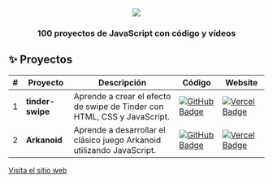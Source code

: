 <div align="center">
    <a href="https://www.javascript100.dev">
    <img src="https://github.com/midudev/javascript-100-proyectos/raw/main/web/public/readme.jpg" /> 
    </a>
  <h3>
    <strong>100 proyectos de JavaScript con código y vídeos</strong>
  </h3>
</div>


## ✨ Proyectos

| #   | Proyecto         | Descripción                                                              | Código                                                                                                                                                                                        | Website                                                                                                                                                 |
| --- | ---------------- | ------------------------------------------------------------------------ | --------------------------------------------------------------------------------------------------------------------------------------------------------------------------------------------- | ------------------------------------------------------------------------------------------------------------------------------------------------------- |
| 1   | **tinder-swipe** | Aprende a crear el efecto de swipe de Tinder con HTML, CSS y JavaScript. | [![GitHub Badge](https://img.shields.io/badge/Código-181717?logo=github&logoColor=fff&style=flat-square)](https://github.com/JackDev21/100ProyectosJavascript-JACK/tree/main/01-tinder-swipe) | [![Vercel Badge](https://img.shields.io/badge/Website-000?logo=vercel&logoColor=fff&style=flat-square)](https://www.javascript100.dev/01-tinder-swipe)  |
| 2   | **Arkanoid**     | Aprende a desarrollar el clásico juego Arkanoid utilizando JavaScript.   | [![GitHub Badge](https://img.shields.io/badge/Código-181717?logo=github&logoColor=fff&style=flat-square)](https://github.com/midudev/javascript-100-proyectos/tree/main/02-arkanoid-game)     | [![Vercel Badge](https://img.shields.io/badge/Website-000?logo=vercel&logoColor=fff&style=flat-square)](https://www.javascript100.dev/02-arkanoid-game) |


[Visita el sitio web](https://www.javascript100.dev/)
